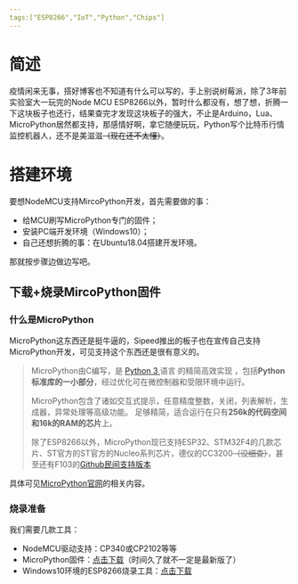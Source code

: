 ```yaml
---
tags:["ESP8266","IoT","Python","Chips"]
---
```




# 简述

疫情闲来无事，搭好博客也不知道有什么可以写的，手上别说树莓派，除了3年前实验室大一玩完的Node MCU ESP8266以外，暂时什么都没有，想了想，折腾一下这块板子也还行，结果查完才发现这块板子的强大，不止是Arduino，Lua、MicroPython居然都支持，那感情好啊，拿它随便玩玩，Python写个比特币行情监控机器人，还不是美滋滋~~（现在还不太懂）~~。

# 搭建环境

要想NodeMCU支持MircoPython开发，首先需要做的事：

- 给MCU刷写MicroPython专门的固件；
- 安装PC端开发环境（Windows10）；
- 自己还想折腾的事：在Ubuntu18.04搭建开发环境。

那就按步骤边做边写吧。

## 下载+烧录MircoPython固件

### 什么是MicroPython

MicroPython这东西还是挺牛逼的，Sipeed推出的板子也在宣传自己支持MicroPython开发，可见支持这个东西还是很有意义的。

>MicroPython由C编写，是 [Python 3 ](http://www.python.org/)语言 的精简高效实现 ，包括**Python标准库的一小部分**，经过优化可在微控制器和受限环境中运行。
>
>MicroPython包含了诸如交互式提示，任意精度整数，关闭，列表解析，生成器，异常处理等高级功能。 足够精简，适合运行在只有**256k的代码空间和16k的RAM的芯片**上。
>
>除了ESP8266以外，MicroPython现已支持ESP32、STM32F4的几款芯片、ST官方的ST官方的Nucleo系列芯片，德仪的CC3200~~（没细查）~~，甚至还有F103的[Github民间支持版本](https://github.com/mcauser/micropython/tree/stm32f103)

具体可见[MicroPython官网](http://www.micropython.org/)的相关内容。

### 烧录准备

我们需要几款工具：

- NodeMCU驱动支持：CP340或CP2102等等
- MicroPython固件：[点击下载](http://www.micropython.org/resources/firmware/esp8266-20191220-v1.12.bin)（时间久了就不一定是最新版了）
- Windows10环境的ESP8266烧录工具：[点击下载](https://www.espressif.com/zh-hans/support/download/other-tools)

